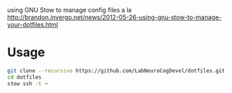 using GNU Stow to manage config files a la http://brandon.invergo.net/news/2012-05-26-using-gnu-stow-to-manage-your-dotfiles.html

# Usage
```bash
git clone --recursive https://github.com/LabNeuroCogDevel/dotfiles.git
cd dotfiles
stow ssh -t ~
```

